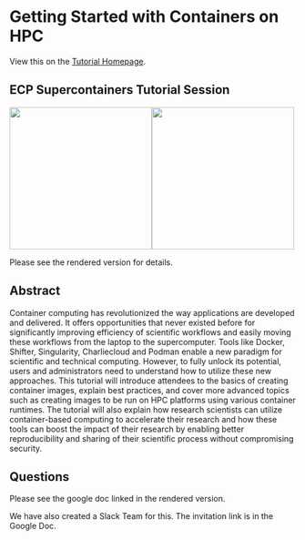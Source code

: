 # Getting Started with Containers on HPC

View this on the [Tutorial Homepage](https://supercontainers.github.io/isc-tutorial/).


## ECP Supercontainers Tutorial Session

<img src="fig/ecp.jpg" width="250"><img src="fig/pawsey.jpeg" width="250">

Please see the rendered version for details.

## Abstract

Container computing has revolutionized the way applications are developed and delivered.  It offers opportunities that never existed before for significantly improving efficiency of scientific workflows and easily moving these workflows from the laptop to the supercomputer.  Tools like Docker, Shifter, Singularity, Charliecloud and Podman enable a new paradigm for scientific and technical computing.  However, to fully unlock its potential, users and administrators need to understand how to utilize these new approaches.  This tutorial will introduce attendees to the basics of creating container images, explain best practices, and cover more advanced topics such as creating images to be run on HPC platforms using various container runtimes.  The tutorial will also explain how research scientists can utilize container-based computing to accelerate their research and how these tools can boost the impact of their research by enabling better reproducibility and sharing of their scientific process without compromising security. 


## Questions

Please see the google doc linked in the rendered version.

We have also created a Slack Team for this.  The invitation link is in the Google Doc.
